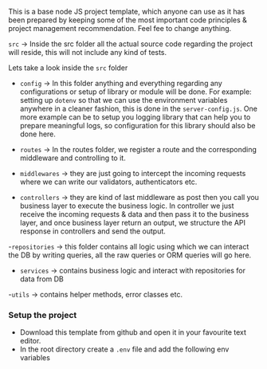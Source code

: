 This is a base node JS project template, which anyone can use as it has been prepared by keeping some of the most important code principles & project management recommendation. Feel fee to change anything.

`src` -> Inside the src folder all the actual source code regarding the project will reside, this will not include any kind of tests.

Lets take a look inside the `src` folder

- `config` -> In this folder anything and everything regarding any configurations or setup of library or module will be done. For example: setting up `dotenv` so that we can use the environment variables anywhere in a cleaner fashion, this is done in the `server-config.js`. One more example can be to setup you logging library that can help you to prepare meaningful logs, so configuration for this library should also be done here.

- `routes` -> In the routes folder, we register a route and the corresponding middleware and controlling to it.

- `middlewares` -> they are just going to intercept the incoming requests where we can write our validators, authenticators etc.

- `controllers` -> they are kind of last middleware as post then you call you business layer to execute the business logic. In controller we just receive the incoming requests & data and then pass it to the business layer, and once business layer return an output, we structure the API response in controllers and send the output.

-`repositories` -> this folder contains all logic using which we can interact the DB by writing queries, all the raw queries or ORM queries will go here.

- `services` -> contains business logic and interact with repositories for data from DB

-`utils` -> contains helper methods, error classes etc.

### Setup the project

- Download this template from github and open it in your favourite text editor.
- In the root directory create a `.env` file and add the following env variables

